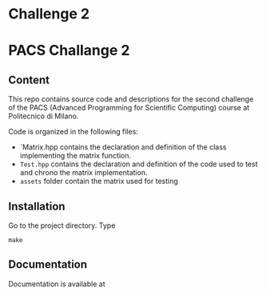 # Challenge 2
# PACS Challange 2
## Content
This repo contains source code and descriptions for the second challenge of the PACS (Advanced Programming for Scientific Computing) course at Politecnico di Milano.

Code is organized in the following files:
- `Matrix.hpp contains the declaration and definition of the class implementing the matrix function.
- `Test.hpp` contains the declaration and definition of the code used to test and chrono the matrix implementation.
- `assets` folder contain the matrix used for testing

## Installation
Go to the project directory. Type
```
make
```

## Documentation
Documentation is available at 

